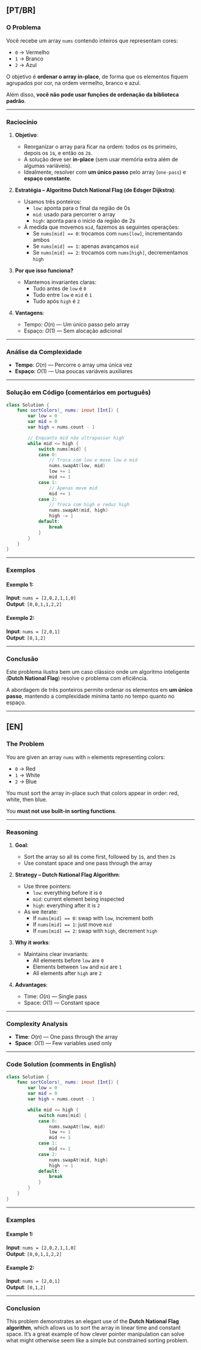 ## [PT/BR]

### O Problema

Você recebe um array `nums` contendo inteiros que representam cores:

- `0` → Vermelho  
- `1` → Branco  
- `2` → Azul  

O objetivo é **ordenar o array in-place**, de forma que os elementos fiquem agrupados por cor, na ordem vermelho, branco e azul.

Além disso, **você não pode usar funções de ordenação da biblioteca padrão**.

---

### Raciocínio

1. **Objetivo**:
   - Reorganizar o array para ficar na ordem: todos os `0`s primeiro, depois os `1`s, e então os `2`s.
   - A solução deve ser **in-place** (sem usar memória extra além de algumas variáveis).
   - Idealmente, resolver com **um único passo** pelo array (`one-pass`) e **espaço constante**.

2. **Estratégia – Algoritmo Dutch National Flag (de Edsger Dijkstra)**:
   - Usamos três ponteiros:
     - `low`: aponta para o final da região de 0s
     - `mid`: usado para percorrer o array
     - `high`: aponta para o início da região de 2s
   - À medida que movemos `mid`, fazemos as seguintes operações:
     - Se `nums[mid] == 0`: trocamos com `nums[low]`, incrementando ambos
     - Se `nums[mid] == 1`: apenas avançamos `mid`
     - Se `nums[mid] == 2`: trocamos com `nums[high]`, decrementamos `high`

3. **Por que isso funciona?**
   - Mantemos invariantes claras:
     - Tudo antes de `low` é `0`
     - Tudo entre `low` e `mid` é `1`
     - Tudo após `high` é `2`

4. **Vantagens**:
   - Tempo: $O(n)$ — Um único passo pelo array
   - Espaço: $O(1)$ — Sem alocação adicional

---

### Análise da Complexidade

- **Tempo**: $O(n)$ — Percorre o array uma única vez
- **Espaço**: $O(1)$ — Usa poucas variáveis auxiliares

---

### Solução em Código (comentários em português)

```swift
class Solution {
    func sortColors(_ nums: inout [Int]) {
        var low = 0
        var mid = 0
        var high = nums.count - 1

        // Enquanto mid não ultrapassar high
        while mid <= high {
            switch nums[mid] {
            case 0:
                // Troca com low e move low e mid
                nums.swapAt(low, mid)
                low += 1
                mid += 1
            case 1:
                // Apenas move mid
                mid += 1
            case 2:
                // Troca com high e reduz high
                nums.swapAt(mid, high)
                high -= 1
            default:
                break
            }
        }
    }
}
```

---

### Exemplos

#### Exemplo 1:
**Input**: `nums = [2,0,2,1,1,0]`  
**Output**: `[0,0,1,1,2,2]`

#### Exemplo 2:
**Input**: `nums = [2,0,1]`  
**Output**: `[0,1,2]`

---

### Conclusão

Este problema ilustra bem um caso clássico onde um algoritmo inteligente (**Dutch National Flag**) resolve o problema com eficiência.

A abordagem de três ponteiros permite ordenar os elementos em **um único passo**, mantendo a complexidade mínima tanto no tempo quanto no espaço.

---

## [EN]

### The Problem

You are given an array `nums` with `n` elements representing colors:

- `0` → Red  
- `1` → White  
- `2` → Blue  

You must sort the array in-place such that colors appear in order: red, white, then blue.

You **must not use built-in sorting functions**.

---

### Reasoning

1. **Goal**:
   - Sort the array so all `0`s come first, followed by `1`s, and then `2`s
   - Use constant space and one pass through the array

2. **Strategy – Dutch National Flag Algorithm**:
   - Use three pointers:
     - `low`: everything before it is `0`
     - `mid`: current element being inspected
     - `high`: everything after it is `2`
   - As we iterate:
     - If `nums[mid] == 0`: swap with `low`, increment both
     - If `nums[mid] == 1`: just move `mid`
     - If `nums[mid] == 2`: swap with `high`, decrement `high`

3. **Why it works**:
   - Maintains clear invariants:
     - All elements before `low` are `0`
     - Elements between `low` and `mid` are `1`
     - All elements after `high` are `2`

4. **Advantages**:
   - Time: $O(n)$ — Single pass
   - Space: $O(1)$ — Constant space

---

### Complexity Analysis

- **Time**: $O(n)$ — One pass through the array
- **Space**: $O(1)$ — Few variables used only

---

### Code Solution (comments in English)

```swift
class Solution {
    func sortColors(_ nums: inout [Int]) {
        var low = 0
        var mid = 0
        var high = nums.count - 1

        while mid <= high {
            switch nums[mid] {
            case 0:
                nums.swapAt(low, mid)
                low += 1
                mid += 1
            case 1:
                mid += 1
            case 2:
                nums.swapAt(mid, high)
                high -= 1
            default:
                break
            }
        }
    }
}
```

---

### Examples

#### Example 1:
**Input**: `nums = [2,0,2,1,1,0]`  
**Output**: `[0,0,1,1,2,2]`

#### Example 2:
**Input**: `nums = [2,0,1]`  
**Output**: `[0,1,2]`

---

### Conclusion

This problem demonstrates an elegant use of the **Dutch National Flag algorithm**, which allows us to sort the array in linear time and constant space. It’s a great example of how clever pointer manipulation can solve what might otherwise seem like a simple but constrained sorting problem.